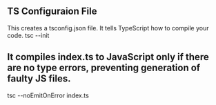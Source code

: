 ## TS Configuraion File
This creates a tsconfig.json file. It tells TypeScript how to compile your code.
tsc --init 

## It compiles index.ts to JavaScript only if there are no type errors, preventing generation of faulty JS files.
tsc --noEmitOnError index.ts 
